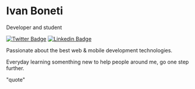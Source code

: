 # Ivan Boneti

Developer and student 

[![Twitter Badge](https://img.shields.io/badge/-@BonetiIvan-0965e6?style=flat-square&labelColor=0965e6&logo=twitter&logoColor=white&link=https://twitter.com/BonetiIvan)](https://twitter.com/BonetiIvan) 
[![Linkedin Badge](https://img.shields.io/badge/-Ivan%20Boneti-0965e6?style=flat-square&logo=Linkedin&logoColor=white&link=https://www.linkedin.com/in/ivanboneti/)](https://www.linkedin.com/in/ivanboneti/) 

Passionate about the best web & mobile development technologies.

Everyday learning somenthing new to help people around me, go one step further. 

"quote"


